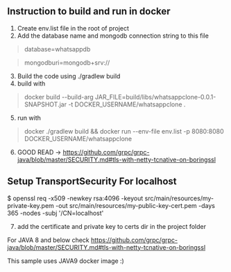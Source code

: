 ## Instruction to build and run in docker

1. Create env.list file in the root of project
2. Add the database name and mongodb connection string to this file
>database=whatsappdb

>mongodburi=mongodb+srv://
3. Build the code using ./gradlew build
4. build with 
> docker build --build-arg JAR_FILE=build/libs/whatsappclone-0.0.1-SNAPSHOT.jar -t DOCKER_USERNAME/whatsappclone .
5. run with 
>docker ./gradlew build && docker run --env-file env.list -p 8080:8080 DOCKER_USERNAME/whatsappclone
6. GOOD READ -> https://github.com/grpc/grpc-java/blob/master/SECURITY.md#tls-with-netty-tcnative-on-boringssl 

## Setup TransportSecurity For localhost

$ openssl req -x509 -newkey rsa:4096 -keyout src/main/resources/my-private-key.pem -out src/main/resources/my-public-key-cert.pem -days 365 -nodes -subj '/CN=localhost'

7. add the certificate and private key to certs dir in the project folder

For JAVA 8 and below check https://github.com/grpc/grpc-java/blob/master/SECURITY.md#tls-with-netty-tcnative-on-boringssl

This sample uses JAVA9 docker image :)